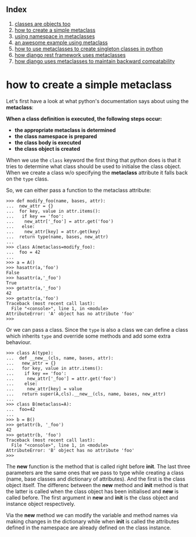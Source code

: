 ## Index
1. [classes are objects too](https://github.com/vimarshc/metaclass-talk/blob/master/I/README.md) 
2. [how to create a simple metaclass](https://github.com/vimarshc/metaclass-talk/blob/master/II/README.md) 
3. [using namespace in metaclasses](https://github.com/vimarshc/metaclass-talk/blob/master/III/README.md) 
4. [an awesome example using metaclass](https://github.com/vimarshc/metaclass-talk/blob/master/IV/README.md) 
5. [how to use metaclasses to create singleton classes in python](https://github.com/vimarshc/metaclass-talk/blob/master/V/README.md) 
6. [how django rest framework uses metaclasses](https://github.com/vimarshc/metaclass-talk/blob/master/VI/README.md) 
7. [how django uses metaclasses to maintain backward compatability](https://github.com/vimarshc/metaclass-talk/blob/master/VII/README.md) 

# how to create a simple metaclass

Let's first have a look at what python's documentation says about using the __metaclass__:


**When a class definition is executed, the following steps occur:**
 * **the appropriate metaclass is determined**
 * **the class namespace is prepared**
 * **the class body is executed**
 * **the class object is created**

When we use the `class` keyword the first thing that python does is that it tries to determine what class should be used to initialse the class object. When we create a class w/o specifying the __metaclass__ attribute it falls back on the `type` class. 

So, we can either pass a function to the metaclass attribute: 
```
>>> def modify_foo(name, bases, attr):
...  new_attr = {}
...  for key, value in attr.items():
...   if key == 'foo':
...    new_attr['_foo'] = attr.get('foo')
...   else:
...    new_attr[key] = attr.get(key)
...  return type(name, bases, new_attr)
... 
>>> class A(metaclass=modify_foo):
...  foo = 42
... 
>>> a = A()
>>> hasattr(a,'foo')
False
>>> hasattr(a,'_foo')
True
>>> getattr(a,'_foo')
42
>>> getattr(a,'foo')
Traceback (most recent call last):
  File "<console>", line 1, in <module>
AttributeError: 'A' object has no attribute 'foo'
>>> 
```


Or we can pass a class. Since the `type` is also a class we can define a class which inherits `type` and override some methods and add some extra behaviour. 

```
>>> class A(type):
...  def __new__(cls, name, bases, attr):
...   new_attr = {}
...   for key, value in attr.items():
...    if key == 'foo':
...     new_attr['_foo'] = attr.get('foo')
...    else:
...     new_attr[key] = value
...   return super(A,cls).__new__(cls, name, bases, new_attr)
... 
>>> class B(metaclass=A):
...  foo=42
... 
>>> b = B()
>>> getattr(b, '_foo')
42
>>> getattr(b, 'foo')
Traceback (most recent call last):
  File "<console>", line 1, in <module>
AttributeError: 'B' object has no attribute 'foo'
>>> 
```

The __new__ function is the method that is called right before __init__. The last three parameters are the same ones that we pass to type while creating a class (name, base classes and dictionary of attributes). And the first is the class object itself. The differenc between the __new__ method and __init__ method is that the latter is called when the class object has been initialised and __new__ is called before. The first argument in __new__ and __init__ is the class object and instance object respectively. 

Via the __new__ method we can modify the variable and method names via making changes in the dictionary while when __init__ is called the attributes defined in the namespace are already defined on the class instance. 
